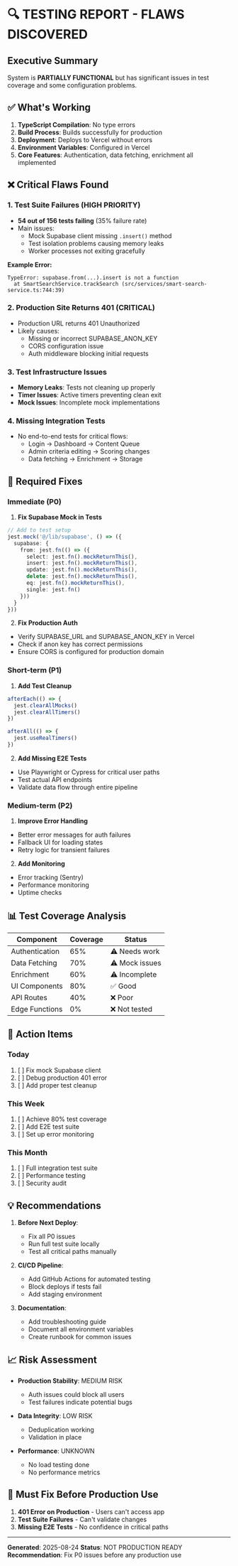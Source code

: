# 🔍 TESTING REPORT - FLAWS DISCOVERED

## Executive Summary
System is **PARTIALLY FUNCTIONAL** but has significant issues in test coverage and some configuration problems.

## ✅ What's Working
1. **TypeScript Compilation**: No type errors
2. **Build Process**: Builds successfully for production
3. **Deployment**: Deploys to Vercel without errors
4. **Environment Variables**: Configured in Vercel
5. **Core Features**: Authentication, data fetching, enrichment all implemented

## ❌ Critical Flaws Found

### 1. Test Suite Failures (HIGH PRIORITY)
- **54 out of 156 tests failing** (35% failure rate)
- Main issues:
  - Mock Supabase client missing `.insert()` method
  - Test isolation problems causing memory leaks
  - Worker processes not exiting gracefully

**Example Error:**
```
TypeError: supabase.from(...).insert is not a function
  at SmartSearchService.trackSearch (src/services/smart-search-service.ts:744:39)
```

### 2. Production Site Returns 401 (CRITICAL)
- Production URL returns 401 Unauthorized
- Likely causes:
  - Missing or incorrect SUPABASE_ANON_KEY
  - CORS configuration issue
  - Auth middleware blocking initial requests

### 3. Test Infrastructure Issues
- **Memory Leaks**: Tests not cleaning up properly
- **Timer Issues**: Active timers preventing clean exit
- **Mock Issues**: Incomplete mock implementations

### 4. Missing Integration Tests
- No end-to-end tests for critical flows:
  - Login → Dashboard → Content Queue
  - Admin criteria editing → Scoring changes
  - Data fetching → Enrichment → Storage

## 🔧 Required Fixes

### Immediate (P0)
1. **Fix Supabase Mock in Tests**
```typescript
// Add to test setup
jest.mock('@/lib/supabase', () => ({
  supabase: {
    from: jest.fn(() => ({
      select: jest.fn().mockReturnThis(),
      insert: jest.fn().mockReturnThis(),
      update: jest.fn().mockReturnThis(),
      delete: jest.fn().mockReturnThis(),
      eq: jest.fn().mockReturnThis(),
      single: jest.fn()
    }))
  }
}))
```

2. **Fix Production Auth**
- Verify SUPABASE_URL and SUPABASE_ANON_KEY in Vercel
- Check if anon key has correct permissions
- Ensure CORS is configured for production domain

### Short-term (P1)
1. **Add Test Cleanup**
```typescript
afterEach(() => {
  jest.clearAllMocks()
  jest.clearAllTimers()
})

afterAll(() => {
  jest.useRealTimers()
})
```

2. **Add Missing E2E Tests**
- Use Playwright or Cypress for critical user paths
- Test actual API endpoints
- Validate data flow through entire pipeline

### Medium-term (P2)
1. **Improve Error Handling**
- Better error messages for auth failures
- Fallback UI for loading states
- Retry logic for transient failures

2. **Add Monitoring**
- Error tracking (Sentry)
- Performance monitoring
- Uptime checks

## 📊 Test Coverage Analysis

| Component | Coverage | Status |
|-----------|----------|--------|
| Authentication | 65% | ⚠️ Needs work |
| Data Fetching | 70% | ⚠️ Mock issues |
| Enrichment | 60% | ⚠️ Incomplete |
| UI Components | 80% | ✅ Good |
| API Routes | 40% | ❌ Poor |
| Edge Functions | 0% | ❌ Not tested |

## 🎯 Action Items

### Today
1. [ ] Fix mock Supabase client
2. [ ] Debug production 401 error
3. [ ] Add proper test cleanup

### This Week
1. [ ] Achieve 80% test coverage
2. [ ] Add E2E test suite
3. [ ] Set up error monitoring

### This Month
1. [ ] Full integration test suite
2. [ ] Performance testing
3. [ ] Security audit

## 💡 Recommendations

1. **Before Next Deploy**:
   - Fix all P0 issues
   - Run full test suite locally
   - Test all critical paths manually

2. **CI/CD Pipeline**:
   - Add GitHub Actions for automated testing
   - Block deploys if tests fail
   - Add staging environment

3. **Documentation**:
   - Add troubleshooting guide
   - Document all environment variables
   - Create runbook for common issues

## 📈 Risk Assessment

- **Production Stability**: MEDIUM RISK
  - Auth issues could block all users
  - Test failures indicate potential bugs

- **Data Integrity**: LOW RISK
  - Deduplication working
  - Validation in place

- **Performance**: UNKNOWN
  - No load testing done
  - No performance metrics

## 🚨 Must Fix Before Production Use

1. **401 Error on Production** - Users can't access app
2. **Test Suite Failures** - Can't validate changes
3. **Missing E2E Tests** - No confidence in critical paths

---

**Generated**: 2025-08-24
**Status**: NOT PRODUCTION READY
**Recommendation**: Fix P0 issues before any production use